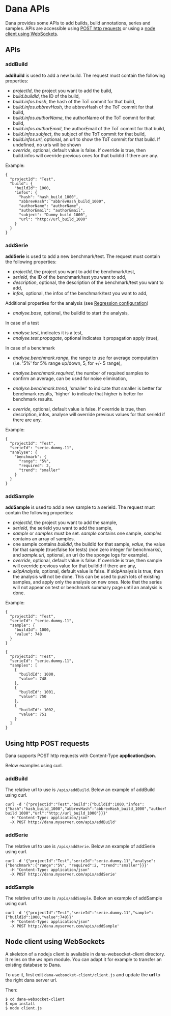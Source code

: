 # Dana APIs

Dana provides some APIs to add builds, build annotations, series and samples. APIs are accessible using [POST http requests](#usingPost) or using a [node client using WebSockets](#usingClient).

## APIs

### <a name="addBuild"></a>addBuild

**addBuild** is used to add a new build. The request must contain the following properties:
- *projectId*, the project you want to add the build,
- *build.buildId*, the ID of the build,
- *build.infos.hash*, the hash of the ToT commit for that build,
- *build.infos.abbrevHash*, the abbrevHash of the ToT commit for that build,
- *build.infos.authorName*, the authorName of the ToT commit for that build,
- *build.infos.authorEmail*, the authorEmail of the ToT commit for that build,
- *build.infos.subject*, the subject of the ToT commit for that build,
- *build.infos.url*, optional, an url to show the ToT commit for that build. If undefined, no urls will be shown
- *override*, optional, default value is false. If override is true, then build.infos will override previous ones for that buildId if there are any.

Example:

```
{
  "projectId": "Test",
  "build": {
    "buildId": 1000,
    "infos": {
      "hash": "hash_build_1000",
      "abbrevHash": "abbrevHash_build_1000",
      "authorName": "authorName",
      "authorEmail": "authorEmail",
      "subject": "Dummy build 1000",
      "url": "http://url_build_1000"
    }
  }
}
```

### <a name="addSerie"></a>addSerie

**addSerie** is used to add a new benchmark/test. The request must contain the following properties:
- *projectId*, the project you want to add the benchmark/test,
- *serieId*, the ID of the benchmark/test you want to add,
- *description*, optional, the description of the benchmark/test you want to add,
- *infos*, optional, the infos of the benchmark/test you want to add,

Additional properties for the analysis (see [Regression configuration](Principles.md#regressions))
- *analyse.base*, optional, the buildId to start the analysis,

In case of a test
- *analyse.test*, indicates it is a test,
- *analyse.test.propagate*, optional indicates it propagation apply (true),

In case of a benchmark
- *analyse.benchmark.range*, the range to use for average computation (i.e. '5%' for 5% range up/down, 5, for +/- 5 range),
- *analyse.benchmark.required*, the number of required samples to confirm an average, can be used for noise elimination,
- *analyse.benchmark.trend*, 'smaller' to indicate that smaller is better for benchmark results, 'higher' to indicate that higher is better for benchmark results.

- *override*, optional, default value is false. If override is true, then description, infos, analyse will override previous values for that serieId if there are any.

Example:

```
{
  "projectId": "Test",
  "serieId": "serie.dummy.11",
  "analyse": {
    "benchmark": {
      "range": "5%",
      "required": 2,
      "trend": "smaller"
    }
  }
}
```

### <a name="addSample"></a>addSample

**addSample** is used to add a new sample to a serieId. The request must contain the following properties:
- *projectId*, the project you want to add the sample,
- *serieId*, the serieId you want to add the sample,
- *sample* or *samples* must be set. *sample* contains one sample, *samples* contains an array of samples.
- one sample contains *buildId*, the buildId for that sample, *value*, the value for that sample (true/false for tests) (non zero integer for benchmarks), and *sample.url*, optional, an url (to the sponge logs for example).
- *override*, optional, default value is false. If override is true, then sample will override previous value for that buildId if there are any,
- *skipAnalysis*, optional, default value is false. If skipAnalysis is true, then the analysis will not be done. This can be used to push lots of existing samples, and apply only the analysis on new ones. Note that the series will not appear on test or benchmark summary page until an analysis is done.

Example:

```
{
  "projectId": "Test",
  "serieId": "serie.dummy.11",
  "sample": {
    "buildId": 1000,
    "value": 748
  }
}

{
  "projectId": "Test",
  "serieId": "serie.dummy.11",
  "samples": [
    {
      "buildId": 1000,
      "value": 748
    },
    {
      "buildId": 1001,
      "value": 750
    },
    {
      "buildId": 1002,
      "value": 751
    }
  ]
}
```

## <a name="usingPost"></a>Using http POST requests

Dana supports POST http requests with Content-Type **application/json**.

Below examples using curl.

### addBuild

The relative url to use is `/apis/addBuild`. Below an example of addBuild using curl.

```
curl -d '{"projectId":"Test","build":{"buildId":1000,"infos":{"hash":"hash_build_1000","abbrevHash":"abbrevHash_build_1000","authorName":"authorName","authorEmail":"authorEmail","subject":"Dummy build 1000","url":"http://url_build_1000"}}}'
  -H "Content-Type: application/json"
  -X POST http://dana.myserver.com/apis/addBuild'
```
### addSerie

The relative url to use is `/apis/addSerie`. Below an example of addSerie using curl.

```
curl -d '{"projectId":"Test","serieId":"serie.dummy.11","analyse":{"benchmark":{"range":"5%", "required":2, "trend":"smaller"}}}'
  -H "Content-Type: application/json"
  -X POST http://dana.myserver.com/apis/addSerie'
```
### addSample

The relative url to use is `/apis/addSample`. Below an example of addSample using curl.

```
curl -d '{"projectId":"Test","serieId":"serie.dummy.11","sample":{"buildId":1000,"value":748}}'
  -H "Content-Type: application/json"
  -X POST http://dana.myserver.com/apis/addSample'
```

## <a name="usingClient"></a> Node client using WebSockets

A skeleton of a nodejs client is available in dana-websocket-client directory. It relies on the *ws* npm module. You can adapt it for example to transfer an existing database to Dana.

To use it, first edit `dana-websocket-client/client.js` and update the **url** to the right dana server url.

Then:

```
$ cd dana-websocket-client
$ npm install
$ node client.js
```
